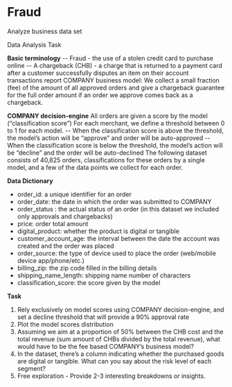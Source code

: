 # Fraud
Analyze business data set

Data Analysis Task

**Basic terminology**
-- Fraud - the use of a stolen credit card to purchase online -- A chargeback (CHB) - a charge that is returned to a payment card after a customer successfully disputes an item on their account transactions report COMPANY business model: We collect a small fraction (fee) of the amount of all approved orders and give a chargeback guarantee for the full order amount if an order we approve comes back as a chargeback.

**COMPANY decision-engine**
All orders are given a score by the model (“classification score”) For each merchant, we define a threshold between 0 to 1 for each model. -- When the classification score is above the threshold, the model’s action will be “approve” and order will be auto-approved -- When the classification score is below the threshold, the model’s action will be “decline” and the order will be auto-declined The following dataset consists of 40,825 orders, classifications for these orders by a single model, and a few of the data points we collect for each order.

**Data Dictionary**
* order_id: a unique identifier for an order
* order_date: the date in which the order was submitted to COMPANY
* order_status : the actual status of an order (in this dataset we included only approvals and chargebacks)
* price: order total amount
* digital_product: whether the product is digital or tangible
* customer_account_age: the interval between the date the account was created and the order was placed
* order_source: the type of device used to place the order (web/mobile device app/phone/etc.)
* billing_zip: the zip code filled in the billing details
* shipping_name_length: shipping name number of characters
* classification_score: the score given by the model

**Task**

1. Rely exclusively on model scores using COMPANY decision-engine, and set a decline threshold that will provide a 90% approval rate
2. Plot the model scores distribution
3. Assuming we aim at a proportion of 50% between the CHB cost and the total revenue (sum amount of CHBs divided by the total revenue), what would have to be the fee based COMPANY’s business model?
4. In the dataset, there’s a column indicating whether the purchased goods are digital or tangible. What can you say about the risk level of each segment?
5. Free exploration - Provide 2-3 interesting breakdowns or insights.
